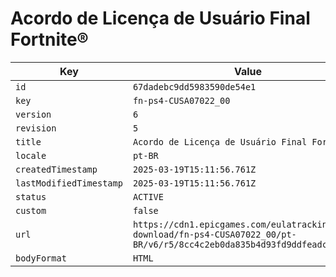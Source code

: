 # Acordo de Licença de Usuário Final Fortnite®

| Key | Value |
| --- | ----- |
| `id` | `67dadebc9dd5983590de54e1` |
| `key` | `fn-ps4-CUSA07022_00` |
| `version` | `6` |
| `revision` | `5` |
| `title` | `Acordo de Licença de Usuário Final Fortnite®` |
| `locale` | `pt-BR` |
| `createdTimestamp` | `2025-03-19T15:11:56.761Z` |
| `lastModifiedTimestamp` | `2025-03-19T15:11:56.761Z` |
| `status` | `ACTIVE` |
| `custom` | `false` |
| `url` | `https://cdn1.epicgames.com/eulatracking-download/fn-ps4-CUSA07022_00/pt-BR/v6/r5/8cc4c2eb0da835b4d93fd9ddfeadc143.pdf` |
| `bodyFormat` | `HTML` |
